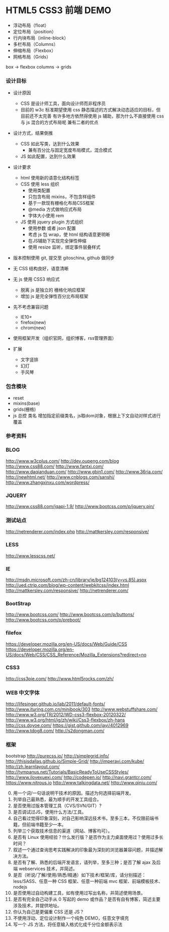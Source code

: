 HTML5 CSS3 前端 DEMO
============

* 浮动布局（float）
* 定位布局（position）
* 行内块布局（inline-block）
* 多栏布局（Columns）
* 伸缩布局（Flexbox）
* 网格布局（Grids）

box -> flexbox
columns -> grids

### 设计目标

* 设计原因
    * CSS 是设计师工具，面向设计师而非程序员
    * 目前的 w3c 标准期望使用 css 静态描述的方式解决动态适应的目标，但目前还不太完善
        有许多地方依然得使用 js 辅助，那为什么不直接使用 css 与 js 混合的方式布局呢
        兼有二者的优点
* 设计方式，结果倒推
    * CSS 如此写类，达到什么效果
        * 兼有百分比与固定宽度布局模式，混合模式
    * JS 如此配置，达到什么效果
* 设计要求
    * html 使用新的语意化结构标签
    * CSS 使用 less 组织
        * 使用类配置
        * 只包含布局 mixins，不包含样组件
        * 基于一款现有栅格化布局CSS框架
        * @media 方式做响应式布局
        * 字体大小使用 rem
    * JS 使用 jquery plugin 方式组织
        * 使用参数 或者 json 配置
        * 考虑 js 包 wrap，使 html 结构语意更明晰
        * 在JS辅助下实现完全弹性伸缩
        * 使用 resize 监听，绑定事件层叠样式
* 版本控制使用 git, 提交至 gitoschina, github 做同步

* 无 CSS 结构良好，语意清晰
* 无 js 使用 CSS3 响应式
    * 脱离 js 是独立的 栅格化响应框架
    * 增加 js 是完全弹性百分比布局框架
* 先不考虑兼容问题
    * IE10+
    * firefox(new)
    * chrom(new)

* 使用框架开发（组织官网，组织博客，rss管理界面）

* 扩展
    * 文字竖排
    * 幻灯
    * 手风琴

### 包含模块

* reset
* mixins(base)
* grids(栅格)
* js 总控
    类名 增加指定前缀类名，js取dom对象，根据上下文自动对样式进行覆盖

### 参考资料

### BLOG
http://www.w3cplus.com/
http://dev.oupeng.com/blog
http://www.css88.com/
http://www.fantxi.com/
http://www.daqianduan.com/
http://www.gbin1.com/
http://www.36ria.com/
http://newhtml.net/
http://www.cnblogs.com/sanshi/
http://www.zhangxinxu.com/wordpress/

### JQUERY
http://www.css88.com/jqapi-1.9/
http://www.bootcss.com/p/jquery.pin/

### 测试站点
http://netrenderer.com/index.php
http://mattkersley.com/responsive/

### LESS
http://www.lesscss.net/

### IE
http://msdn.microsoft.com/zh-cn/library/ie/bg124103(v=vs.85).aspx
http://ued.ctrip.com/blog/wp-content/webkitcss/index.html
http://mattkersley.com/responsive/
http://netrenderer.com/

### BootStrap
http://www.bootcss.com/
http://www.bootcss.com/p/buttons/
http://www.bootcss.com/p/preboot/

### filefox
https://developer.mozilla.org/en-US/docs/Web/Guide/CSS
https://developer.mozilla.org/en-US/docs/Web/CSS/CSS_Reference/Mozilla_Extensions?redirect=no

### CSS3
http://css3pie.com/
http://www.html5rocks.com/zh/

### WEB 中文字体
http://lifesinger.github.io/lab/2011/default-fonts/
http://www.ituring.com.cn/minibook/303
http://www.webstuffshare.com/
http://www.w3.org/TR/2012/WD-css3-flexbox-20120322/
http://www.w3.org/html/ig/zh/wiki/Css3-flexbox/zh-hans
http://css.doyoe.com/
https://gist.github.com/jayj/4012969
http://www.tdog8.com/
http://s2dongman.com/

### 框架
bootstrap
http://purecss.io/
http://simplegrid.info/
http://thisisdallas.github.io/Simple-Grid/
http://imperavi.com/kube/
http://zh.learnlayout.com/
http://tympanus.net/Tutorials/BasicReadyToUseCSSStyles/
http://www.ilovexuexi.com/
http://codepen.io/
http://navi.grantcr.com/
https://www.nitrous.io
http://www.talkingdata.net/
http://www.qiniu.com/

0. 用一个词/一句话说明干技术的原因。描述为何选择前端开发。
1. 列举自己最熟悉，最为顺手的开发工具组合。
2. 是否使用过版本管理工具（CVS/SVN/GIT）?
3. 是否调试过JS，使用什么方法/工具。
4. 自己看过觉得印象深刻，对自己影响深远技术书，至多三本，不仅限前端书籍，但前端书籍至少一本。
5. 列举三个获取技术信息的渠道（网站、博客均可）。
6. 是否有 Linux 使用经验？什么发行版？是否作为主力桌面使用过？使用过多长时间？
7. 叙述一个通过查询思考实践解决的印象最为深刻的浏览器兼容问题，并描述解决方法。
8. 是否有了解、熟悉的后端开发语言，请列举，至多三种；是否了解 ajax 及后端 webservices 技术，并简述。
9. 是否（听说/了解/使用/熟悉/精通）如下技术/框架/库，请分别描述：
    less/SASS、任意一种 CSS 框架、任意一种前端 mvc 框架、前端模板技术、nodejs
10. 是否使用过自动构建工具，如有使用过写出名称，并简述使用场景。
11. 是否有完全自己动手从 0 写起的 demo 或作品？是否有自有博客，简述主要涉及技术，并提供地址。
12. 你认为自己是更偏重 CSS 还是 JS？
13. 不使用浮动、定位设计制作一个纯色 DEMO，任意文字填充
14. 写一个 JS 方法，将任意输入格式化成千分位金额表示法
